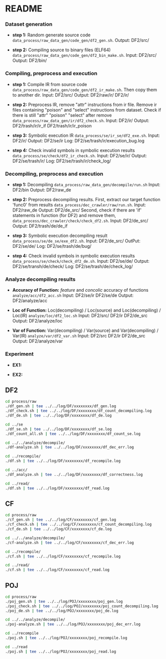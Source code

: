 # README

### Dataset generation

- **step 1:** Random generate source code `data_process/raw_data_gen/code_gen/df2_gen.sh`. Output: DF2/src/

- **step 2:** Compiling source to binary files (ELF64) `data_process/raw_data_gen/code_gen/df2_bin_make.sh`. Input: DF2/src/ Output: DF2/bin/

### Compiling, preprocess and execution

- **step 1:** Compile IR from source code ` data_process/raw_data_gen/code_gen/df2_ir_make.sh`. Then copy them to another dir. Input: DF2/src/ Output: DF2/raw/ir/ DF2/ir/

- **step 2:** Preprocess IR, remove "attr" instructions from ir file. Remove ir files containing "poison" and "select" instructions from dataset. Check if there is still "attr" "poison" "select" after remove `data_process/raw_data_gen/ir/df2_check.sh`. Input: DF2/ir/ Output: DF2/trash/ir/ir_if DF2/trash/ir/ir_poison

- **step 3:** Symbolic execution IR `data_process/se/ir_se/df2_exe.sh`. Input: DF2/ir/ Output: DF2/se/ir Log: DF2/se/trash/ir/execution_bug.log

- **step 4:** Check invalid symbols in symbolic execution results `data_process/se/check/df2_ir_check.sh`. Input: DF2/se/ir/ Output: DF2/se/trash/ir/ Log: DF2/se/trash/ir/check_log/

### Decompiling, preprocess and execution

- **step 1:** Decompiling `data_process/raw_data_gen/decompile/run.sh` Input: DF2/bin Output: DF2/raw_de

- **step 2:** Preprocess decompiling results. First, extract our target function 'func0' from results `data_process/dec_crawler/raw/run.sh`. Input: DF2/raw_de Output: DF2/de_src/ Second, check if there are 'if' statements in function (for DF2) and remove them, `data_process/dec_crawler/check/check_df2.sh`. Input: DF2/de_src/ Output: DF2/trash/de/de_if

- **step 3:** Symbolic execution decompiling result `data_process/se/de_se/exe_df2.sh`. Input: DF2/de_src/ OutPut: DF2/se/de/ Log: DF2/se/trash/de/bug/

- **step 4:** Check invalid symbols in symbolic execution results `data_process/se/check/check_df2_de.sh`. Input: DF2/se/de/ Output: DF2/se/transh/de/check/ Log: DF2/se/trash/de/check_log/

### Analyze decompiling results

- **Accuracy of Function:** *feature* and *concolic* accuracy of functions `analyze/acc/df2_acc.sh` Input: DF2/se/ir DF2/se/de Output: DF2/analyze/acc

- **Loc of Function:** Loc(decompiling) / Loc(source) and Loc(decompiling) / Loc(IR) `analyze/loc/df2_loc.sh` Input: DF2/src/ DF2/ir DF2/de_src Output: DF2/analyze/loc

- **Var of Function:** Var(decompiling) / Var(source) and Var(decompiling) / Var(IR) `analyze/var/df2_var.sh` Input: DF2/src DF2/ir DF2/de_src Output: DF2/analyze/var

### Experiment

- **EX1:**

- **EX2:**


## DF2

```sh
cd process/raw
./df_gen.sh | tee ../../log/DF/xxxxxxxx/df_gen.log
./df_check.sh | tee ../../log/DF/xxxxxxxx/df_count_decompiling.log
./df_de.sh | tee ../../log/DF/xxxxxxxx/df_de.log

cd ../se
./df_se.sh | tee ../../log/DF/xxxxxxxx/df_se.log
./df_count_all.sh | tee ../../log/DF/xxxxxxxx/df_count_se.log

cd ../../analyze/decompile/
./df-analyze.sh | tee ../../log/DF/xxxxxxxx/df_dec_err.log

cd ../recompile/
./df.sh | tee ../../log/DF/xxxxxxxx/df_recompile.log

cd ../acc/
./df_analyze.sh | tee ../../log/DF/xxxxxxxx/df_correctness.log

cd ../read/
./df.sh | tee ../../log/DF/xxxxxxxx/df_read.log
```

## CF

```sh
cd process/raw
./cf_gen.sh | tee ../../log/CF/xxxxxxxx/cf_gen.log
./cf_check.sh | tee ../../log/CF/xxxxxxxx/cf_count_decompiling.log
./cf_de.sh | tee ../../log/CF/xxxxxxxx/cf_de.log

cd ../../analyze/decompile/
./cf-analyze.sh | tee ../../log/CF/xxxxxxxx/cf_dec_err.log

cd ../recompile/
./cf.sh | tee ../../log/CF/xxxxxxxx/cf_recompile.log

cd ../read/
./cf.sh | tee ../../log/CF/xxxxxxxx/cf_read.log

```

## POJ

```sh
cd process/raw
./poj_gen.sh | tee ../../log/POJ/xxxxxxxx/poj_gen.log
./poj_check.sh | tee ../../log/POJ/xxxxxxxx/poj_count_decompiling.log
./poj_de.sh | tee ../../log/POJ/xxxxxxxx/poj_de.log

cd ../../analyze/decompile/
./poj-analyze.sh | tee ../../log/POJ/xxxxxxxx/poj_dec_err.log

cd ../recompile
./poj.sh | tee ../../log/POJ/xxxxxxxx/poj_recompile.log

cd ../read
./poj.sh | tee ../../log/POJ/xxxxxxxx/poj_read.log

```